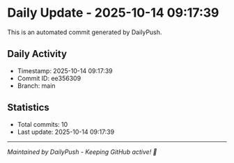 # Daily Update - 2025-10-14 09:17:39

This is an automated commit generated by DailyPush.

## Daily Activity
- Timestamp: 2025-10-14 09:17:39
- Commit ID: ee356309
- Branch: main

## Statistics
- Total commits: 10
- Last update: 2025-10-14 09:17:39

---
*Maintained by DailyPush - Keeping GitHub active! 🚀*

